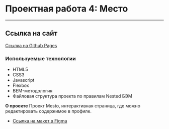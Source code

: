 # Проектная работа 4: Место
------

## Ссылка на сайт
[Ссылка на Github Pages](https://mikhailyandex.github.io/mesto/)

### Используемые технологии
* HTML5
* CSS3
* Javascript
* Flexbox
* BEM-методология
* Файловая структура проекта по правилам Nested БЭМ

**О проекте**
Проект Mesto, интерактивная страница, где можно редактировать содержимое в профиле.

* [Ссылка на макет в Figma](https://www.figma.com/file/2cn9N9jSkmxD84oJik7xL7/JavaScript.-Sprint-4?node-id=0%3A1)
